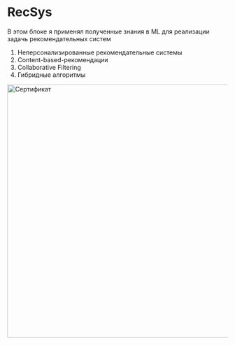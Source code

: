 # RecSys
В этом блоке я применял полученные знания в ML для реализации задачь рекомендательных систем
1. Неперсонализированные рекомендательные системы
2. Сontent-based-рекомендации
3. Collaborative Filtering
4. Гибридные алгоритмы

<img width="580" src="https://u.netology.ru/backend/uploads/legacy/shared_diplomas/image/299264/ddc32c96136f41533b00207f6a786f7c.png?ts=1685717713" alt="Сертификат">
